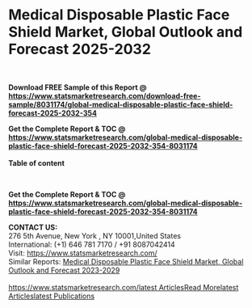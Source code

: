 <h1>Medical Disposable Plastic Face Shield Market, Global Outlook and Forecast 2025-2032</h1><br/><p><strong>Download FREE Sample of this Report @ <a href="https://www.statsmarketresearch.com/download-free-sample/8031174/global-medical-disposable-plastic-face-shield-forecast-2025-2032-354">https://www.statsmarketresearch.com/download-free-sample/8031174/global-medical-disposable-plastic-face-shield-forecast-2025-2032-354</a></strong></p><div><b>Get the Complete Report & TOC @ <a href="https://www.statsmarketresearch.com/global-medical-disposable-plastic-face-shield-forecast-2025-2032-354-8031174">https://www.statsmarketresearch.com/global-medical-disposable-plastic-face-shield-forecast-2025-2032-354-8031174</a></b></div><br><b>Table of content</b><p><br><div><b>Get the Complete Report & TOC @ <a href="https://www.statsmarketresearch.com/global-medical-disposable-plastic-face-shield-forecast-2025-2032-354-8031174">https://www.statsmarketresearch.com/global-medical-disposable-plastic-face-shield-forecast-2025-2032-354-8031174</a></b></div></p> <b>CONTACT US:</b><br>276 5th Avenue, New York , NY 10001,United States<br>International: (+1) 646 781 7170 / +91 8087042414<br>Visit: <a href="https://www.statsmarketresearch.com/">https://www.statsmarketresearch.com/</a><br>Similar Reports: <a href="https://www.statsmarketresearch.com/global-medical-disposable-plastic-face-shield-forecast-2025-2032-354-8031174">Medical Disposable Plastic Face Shield Market, Global Outlook and Forecast 2023-2029</a><br/><br/><a href="https://gyeongbokgung.com">https://www.statsmarketresearch.com/</a><a href="https://hallyeomaritime.com">latest Articles</a><a href="https://jingwansa.com">Read More</a><a href=https://nguoiviet.jp/">latest Articles</a><a href="https://www.intelmarketresearch.com/">latest Publications</a>